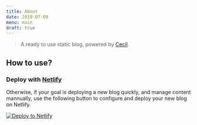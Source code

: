 ```yaml
---
title: About
date: 2019-07-09
menu: main
draft: true
---
```

> A ready to use static blog, powered by [Cecil](https://cecil.app).

## How to use?

### Deploy with [Netlify](https://www.netlify.com)

Otherwise, if your goal is deploying a new blog quickly, and manage content mannually, use the following button to configure and deploy your new blog on Netlify.

[![Deploy to Netlify](https://www.netlify.com/img/deploy/button.svg)](https://app.netlify.com/start/deploy?repository=https://github.com/Cecilapp/the-butler&stack=cms)